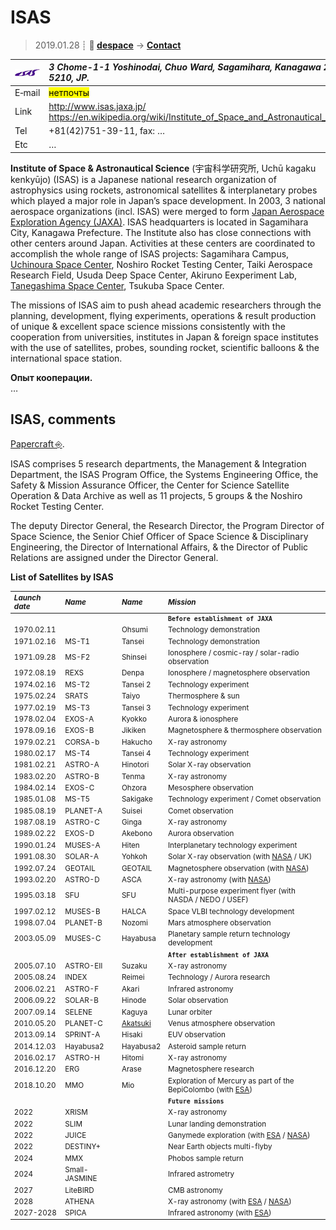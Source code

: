 # ISAS
> 2019.01.28 ┊ **🚀 [despace](index.md)** → **[Contact](contact.md)**

|[![](f/contact/i/isas_logo1_thumb.jpg)](f/contact/i/isas_logo1.png)|*3 Chome-1-1 Yoshinodai, Chuo Ward, Sagamihara, Kanagawa 252-5210, JP.*|
|:--|:--|
|E‑mail| <mark>нетпочты</mark> |
|Link| <http://www.isas.jaxa.jp/><br> <https://en.wikipedia.org/wiki/Institute_of_Space_and_Astronautical_Science> |
|Tel| +81(42)751-39-11, fax: … |
|Etc| … |

**Institute of Space & Astronautical Science** (宇宙科学研究所, Uchū kagaku kenkyūjo) (ISAS) is a Japanese national research organization of astrophysics using rockets, astronomical satellites & interplanetary probes which played a major role in Japan’s space development. In 2003, 3 national aerospace organizations (incl. ISAS) were merged to form [Japan Aerospace Exploration Agency (JAXA)](03_jaxa.md). ISAS headquarters is located in Sagamihara City, Kanagawa Prefecture. The Institute also has close connections with other centers around Japan. Activities at these centers are coordinated to accomplish the whole range of ISAS projects: Sagamihara Campus, [Uchinoura Space Center](uchinoura.md), Noshiro Rocket Testing Center, Taiki Aerospace Research Field, Usuda Deep Space Center, Akiruno Eexperiment Lab, [Tanegashima Space Center](tanegashima.md), Tsukuba Space Center.

The missions of ISAS aim to push ahead academic researchers through the planning, development, flying experiments, operations & result production of unique & excellent space science missions consistently with the cooperation from universities, institutes in Japan & foreign space institutes with the use of satellites, probes, sounding rocket, scientific balloons & the international space station. 

**Опыт кооперации.**  
…


<p style="page-break-after:always"> </p>

## ISAS, comments
[Papercraft ⎆](http://www.isas.jaxa.jp/en/gallery/papercrafts/).

ISAS comprises 5 research departments, the Management & Integration Department, the ISAS Program Office, the Systems Engineering Office, the Safety & Mission Assurance Officer, the Center for Science Satellite Operation & Data Archive as well as 11 projects, 5 groups & the Noshiro Rocket Testing Center.

The deputy Director General, the Research Director, the Program Director of Space Science, the Senior Chief Officer of Space Science & Disciplinary Engineering, the Director of International Affairs, & the Director of Public Relations are assigned under the Director General.

**List of Satellites by ISAS**

<small>

|*Launch date*|*Name*|*Name*|*Mission*|
|:--|:--|:--|:--|
|||| **`Before establishment of JAXA`** |
| 1970.02.11 | | Ohsumi | Technology demonstration |
| 1971.02.16 | MS-T1 | Tansei | Technology demonstration |
| 1971.09.28 | MS-F2 | Shinsei | Ionosphere / cosmic-ray / solar-radio observation |
| 1972.08.19 | REXS | Denpa | Ionosphere / magnetosphere observation |
| 1974.02.16 | MS-T2 | Tansei 2 | Technology experiment |
| 1975.02.24 | SRATS | Taiyo | Thermosphere & sun |
| 1977.02.19 | MS-T3 | Tansei 3 | Technology experiment |
| 1978.02.04 | EXOS-A | Kyokko | Aurora & ionosphere |
| 1978.09.16 | EXOS-B | Jikiken | Magnetosphere & thermosphere observation |
| 1979.02.21 | CORSA-b | Hakucho | X-ray astronomy |
| 1980.02.17 | MS-T4 | Tansei 4 | Technology experiment |
| 1981.02.21 | ASTRO-A | Hinotori | Solar X-ray observation |
| 1983.02.20 | ASTRO-B | Tenma | X-ray astronomy |
| 1984.02.14 | EXOS-C | Ohzora | Mesosphere observation |
| 1985.01.08 | MS-T5 | Sakigake | Technology experiment / Comet observation |
| 1985.08.19 | PLANET-A | Suisei | Comet observation |
| 1987.08.19 | ASTRO-C | Ginga | X-ray astronomy |
| 1989.02.22 | EXOS-D | Akebono | Aurora observation |
| 1990.01.24 | MUSES-A | Hiten | Interplanetary technology experiment |
| 1991.08.30 | SOLAR-A | Yohkoh | Solar X-ray observation (with [NASA](03_nasa.md) / UK) |
| 1992.07.24 | GEOTAIL | GEOTAIL | Magnetosphere observation (with [NASA](03_nasa.md)) |
| 1993.02.20 | ASTRO-D | ASCA | X-ray astronomy (with [NASA](03_nasa.md)) |
| 1995.03.18 | SFU | SFU | Multi-purpose experiment flyer (with NASDA / NEDO / USEF) |
| 1997.02.12 | MUSES-B | HALCA | Space VLBI technology development |
| 1998.07.04 | PLANET-B | Nozomi | Mars atmosphere observation |
| 2003.05.09 | MUSES-C | Hayabusa | Planetary sample return technology development |
|||| **`After establishment of JAXA`** |
| 2005.07.10 | ASTRO-EII | Suzaku | X-ray astronomy |
| 2005.08.24 | INDEX | Reimei | Technology / Aurora research |
| 2006.02.21 | ASTRO-F | Akari | Infrared astronomy |
| 2006.09.22 | SOLAR-B | Hinode | Solar observation |
| 2007.09.14 | SELENE | Kaguya | Lunar orbiter |
| 2010.05.20 | PLANET-C | [Akatsuki](Akatsuki.md) | Venus atmosphere observation |
| 2013.09.14 | SPRINT-A | Hisaki | EUV observation |
| 2014.12.03 | Hayabusa2 | Hayabusa2 | Asteroid sample return |
| 2016.02.17 | ASTRO-H | Hitomi | X-ray astronomy |
| 2016.12.20 | ERG | Arase | Magnetosphere research |
| 2018.10.20 | MMO | Mio | Exploration of Mercury as part of the BepiColombo (with [ESA](03_esa.md)) |
|||| **`Future missions`** |
| 2022 | XRISM | | X-ray astronomy |
| 2022 | SLIM | | Lunar landing demonstration |
| 2022 | JUICE | | Ganymede exploration (with [ESA](03_esa.md) / [NASA](03_nasa.md)) |
| 2022 | DESTINY+ | | Near Earth objects multi-flyby |
| 2024 | MMX | | Phobos sample return |
| 2024 | Small-JASMINE | | Infrared astrometry |
| 2027 | LiteBIRD | | CMB astronomy |
| 2028 | ATHENA | | X-ray astronomy (with [ESA](03_esa.md) / [NASA](03_nasa.md)) |
| 2027-2028 | SPICA | | Infrared astronomy (with [ESA](03_esa.md)) |

</small>
